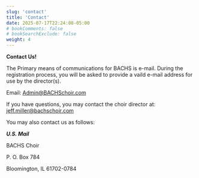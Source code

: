 ```yaml
---
slug: 'contact'
title: 'Contact'
date: 2025-07-17T22:24:08-05:00
# bookComments: false
# bookSearchExclude: false
weight: 4
---
```


**Contact Us!**


The Primary means of communications for BACHS is e-mail. During the registration process, you will be asked to provide a vaild e-mail address for use by the director(s).

Email: Admin@BACHSchoir.com

If you have questions, you may contact the choir director at: jeff.miller@bachschoir.com


You may also contact us as follows:


***U.S. Mail***

BACHS Choir 

P. O. Box 784

Bloomington, IL  61702-0784
